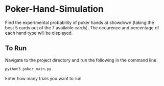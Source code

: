 # Poker-Hand-Simulation
Find the experimental probability of poker hands at showdown (taking the best 5 cards out of the 7 available cards). The occurence and percentage of each hand type will be displayed.  
## To Run
Navigate to the project directory and run the following in the command line:
```bash
python3 poker_main.py
```
Enter how many trials you want to run.
